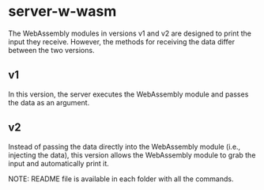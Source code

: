 # server-w-wasm
The WebAssembly modules in versions v1 and v2 are designed to print the input they receive. However, the methods for receiving the data differ between the two versions.

## v1 
In this version, the server executes the WebAssembly module and passes the data as an argument.

## v2 
Instead of passing the data directly into the WebAssembly module (i.e., injecting the data), this version allows the WebAssembly module to grab the input and automatically print it.

NOTE: README file is available in each folder with all the commands. 